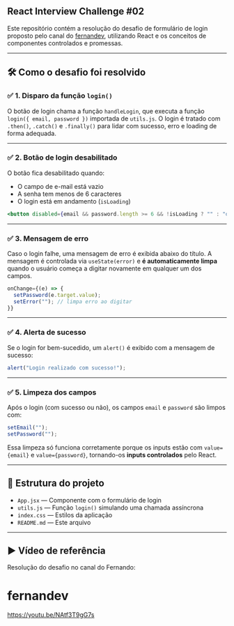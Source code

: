 ## React Interview Challenge #02

Este repositório contém a resolução do desafio de formulário de login proposto pelo canal do [fernandev](https://www.youtube.com/@fernandev), utilizando React e os conceitos de componentes controlados e promessas.

---

## 🛠️ Como o desafio foi resolvido

### ✅ 1. Disparo da função `login()`
O botão de login chama a função `handleLogin`, que executa a função `login({ email, password })` importada de `utils.js`. O login é tratado com `.then()`, `.catch()` e `.finally()` para lidar com sucesso, erro e loading de forma adequada.

---

### ✅ 2. Botão de login desabilitado
O botão fica desabilitado quando:
- O campo de e-mail está vazio
- A senha tem menos de 6 caracteres
- O login está em andamento (`isLoading`)

```jsx
<button disabled={email && password.length >= 6 && !isLoading ? "" : "disabled"}>
```

---

### ✅ 3. Mensagem de erro
Caso o login falhe, uma mensagem de erro é exibida abaixo do título. A mensagem é controlada via `useState(error)` e **é automaticamente limpa** quando o usuário começa a digitar novamente em qualquer um dos campos.

```jsx
onChange={(e) => {
  setPassword(e.target.value);
  setError(""); // limpa erro ao digitar
}}
```

---

### ✅ 4. Alerta de sucesso
Se o login for bem-sucedido, um `alert()` é exibido com a mensagem de sucesso:

```js
alert("Login realizado com sucesso!");
```

---

### ✅ 5. Limpeza dos campos
Após o login (com sucesso ou não), os campos `email` e `password` são limpos com:

```js
setEmail("");
setPassword("");
```

Essa limpeza só funciona corretamente porque os inputs estão com `value={email}` e `value={password}`, tornando-os **inputs controlados** pelo React.

---

## 📁 Estrutura do projeto

- `App.jsx` — Componente com o formulário de login
- `utils.js` — Função `login()` simulando uma chamada assíncrona
- `index.css` — Estilos da aplicação
- `README.md` — Este arquivo

---

## ▶️ Vídeo de referência

Resolução do desafio no canal do Fernando:
# fernandev 
https://youtu.be/NAtf3T9gG7s
